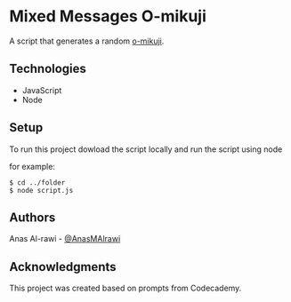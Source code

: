 # Mixed Messages O-mikuji

A script that generates a random [o-mikuji](https://en.wikipedia.org/wiki/O-mikuji).

## Technologies

* JavaScript
* Node

## Setup

To run this project dowload the script locally and run the script using node

for example:
```
$ cd ../folder
$ node script.js
```

## Authors

Anas Al-rawi - [@AnasMAlrawi](https://github.com/AnasMAlrawi)

## Acknowledgments

This project was created based on prompts from Codecademy.